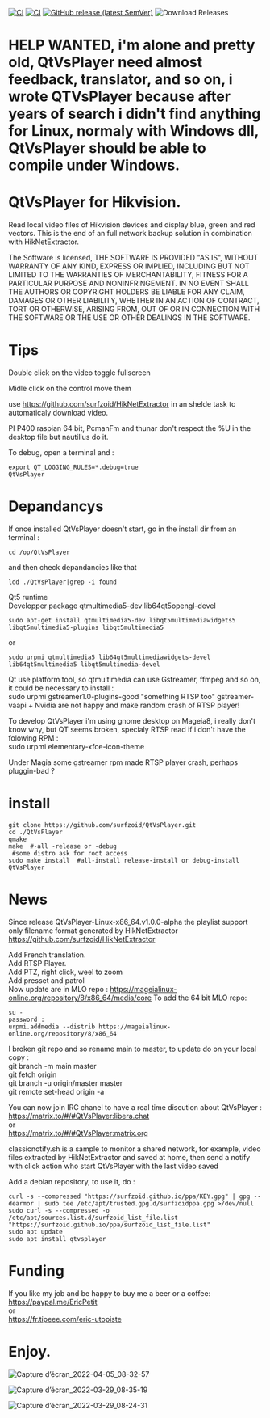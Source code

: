 [![CI](https://github.com/surfzoid/QtVsPlayer/actions/workflows/c-cpp.yml/badge.svg?event=release)](https://github.com/surfzoid/QtVsPlayer/actions/workflows/c-cpp.yml)
[![CI](https://github.com/surfzoid/QtVsPlayer/workflows/CI/badge.svg)](https://github.com/surfzoid/QtVsPlayer/actions/workflows/c-cpp.yml)
[![GitHub release (latest SemVer)](https://img.shields.io/github/v/release/surfzoid/QtVsPlayer?logo=github&sort=semver)](https://github.com/surfzoid/QtVsPlayer/releases)
![Download Releases](https://img.shields.io/github/downloads/surfzoid/QtVsPlayer/latest/total.svg?style=plastic)


# HELP WANTED, i'm alone and pretty old, QtVsPlayer need almost feedback, translator, and so on, i wrote QTVsPlayer because after years of search i didn't find anything for Linux, normaly with Windows dll, QtVsPlayer should be able to compile under Windows.  

# QtVsPlayer for Hikvision.
Read local video files of Hikvision devices and display blue, green and red vectors. 
This is the end of an full network backup solution in combination with HikNetExtractor.

The Software is licensed, THE SOFTWARE IS PROVIDED "AS IS", WITHOUT WARRANTY OF ANY KIND,
EXPRESS OR IMPLIED, INCLUDING BUT NOT LIMITED TO THE WARRANTIES OF
MERCHANTABILITY, FITNESS FOR A PARTICULAR PURPOSE AND NONINFRINGEMENT.
IN NO EVENT SHALL THE AUTHORS OR COPYRIGHT HOLDERS BE LIABLE FOR ANY
CLAIM, DAMAGES OR OTHER LIABILITY, WHETHER IN AN ACTION OF CONTRACT,
TORT OR OTHERWISE, ARISING FROM, OUT OF OR IN CONNECTION WITH THE
SOFTWARE OR THE USE OR OTHER DEALINGS IN THE SOFTWARE.  

# Tips
Double click on the video toggle fullscreen

Midle click on the control move them

use https://github.com/surfzoid/HikNetExtractor in an shelde task to automaticaly download video.  

PI P400 raspian 64 bit, PcmanFm and thunar don't respect the %U in the desktop file but nautillus do it.  

To debug, open a terminal and :  
```
export QT_LOGGING_RULES=*.debug=true  
QtVsPlayer  
```

# Depandancys  
If once installed QtVsPlayer doesn't start, go in the install dir from an terminal : 
``` 
cd /op/QtVsPlayer  
```
and then check depandancies like that  
```
ldd ./QtVsPlayer|grep -i found  
```

Qt5 runtime  
Developper package qtmultimedia5-dev   lib64qt5opengl-devel  
```
sudo apt-get install qtmultimedia5-dev libqt5multimediawidgets5 libqt5multimedia5-plugins libqt5multimedia5  
```
or  
```
sudo urpmi qtmultimedia5 lib64qt5multimediawidgets-devel lib64qt5multimedia5 libqt5multimedia-devel 
```

Qt use platform tool, so qtmultimedia can use Gstreamer, ffmpeg and so on, it could be necessary to install :  
sudo urpmi gstreamer1.0-plugins-good "something RTSP too" 
gstreamer-vaapi + Nvidia are not happy and make random crash of RTSP player!  

To develop QtVsPlayer i'm using gnome desktop on Mageia8, i really don't know why, but QT seems broken, specialy RTSP read if i don't have the folowing RPM :  
sudo urpmi elementary-xfce-icon-theme  

Under Magia some gstreamer rpm made RTSP player crash, perhaps pluggin-bad ?  

# install
```
git clone https://github.com/surfzoid/QtVsPlayer.git  
cd ./QtVsPlayer  
qmake  
make  #-all -release or -debug  
 #some distro ask for root access  
sudo make install  #all-install release-install or debug-install  
QtVsPlayer  
```

# News
Since release QtVsPlayer-Linux-x86_64.v1.0.0-alpha the playlist support only filename format generated by HikNetExtractor
https://github.com/surfzoid/HikNetExtractor  

Add French translation.   
Add RTSP Player.  
Add PTZ, right click, weel to zoom  
Add presset and patrol  
Now update are in MLO repo : https://mageialinux-online.org/repository/8/x86_64/media/core 
To add the 64 bit MLO repo:  
```
su -
password :
urpmi.addmedia --distrib https://mageialinux-online.org/repository/8/x86_64  
```

I broken git repo and so rename main to master, to update do on your local copy :  
git branch -m main master  
git fetch origin  
git branch -u origin/master master  
git remote set-head origin -a 

You can now join IRC chanel to have a real time discution about QtVsPlayer :  
https://matrix.to/#/#QtVsPlayer:libera.chat  
or  
https://matrix.to/#/#QtVsPlayer:matrix.org  

classicnotify.sh is a sample to monitor a shared network, for example, video files extracted by HikNetExtractor and saved at home, then send a notify with click action who start QtVsPlayer with the last video saved 

Add a debian repository, to use it, do : 
```
curl -s --compressed "https://surfzoid.github.io/ppa/KEY.gpg" | gpg --dearmor | sudo tee /etc/apt/trusted.gpg.d/surfzoidppa.gpg >/dev/null  
sudo curl -s --compressed -o /etc/apt/sources.list.d/surfzoid_list_file.list "https://surfzoid.github.io/ppa/surfzoid_list_file.list"  
sudo apt update  
sudo apt install qtvsplayer  
```

# Funding  
If you like my job and be happy to buy me a beer or a coffee: 
https://paypal.me/EricPetit  
or  
https://fr.tipeee.com/eric-utopiste  

# Enjoy.  

![Capture d’écran_2022-04-05_08-32-57](https://user-images.githubusercontent.com/20399920/161693235-66add3e2-b790-4b55-b8ed-dccb3d0b6aa5.png)

![Capture d’écran_2022-03-29_08-35-19](https://user-images.githubusercontent.com/20399920/160548537-bf9234a0-5670-4544-9ca9-a8eb5de15b64.png)

![Capture d’écran_2022-03-29_08-24-31](https://user-images.githubusercontent.com/20399920/160547794-04694da8-5c98-4a68-a70d-c938b16ba69b.jpeg)
